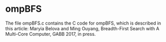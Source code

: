 # ompBFS
The file ompBFS.c contains the C code for ompBFS, which is described in this article:
Maryia Belova and Ming Ouyang, Breadth-First Search with A Multi-Core Computer, GABB 2017, in press.
